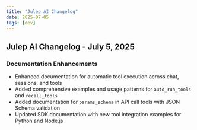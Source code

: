 ```yaml
---
title: "Julep AI Changelog"
date: 2025-07-05
tags: [dev]
---
```


## Julep AI Changelog - July 5, 2025

### Documentation Enhancements
- Enhanced documentation for automatic tool execution across chat, sessions, and tools
- Added comprehensive examples and usage patterns for `auto_run_tools` and `recall_tools`
- Added documentation for `params_schema` in API call tools with JSON Schema validation
- Updated SDK documentation with new tool integration examples for Python and Node.js